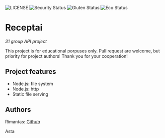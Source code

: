 ![LICENSE](https://img.shields.io/badge/license-MIT-blue.svg?style=flat-square)
![Security Status](https://img.shields.io/security-headers?label=Security&url=https%3A%2F%2Fgithub.com&style=flat-square)
![Gluten Status](https://img.shields.io/badge/Gluten-Free-green.svg)
![Eco Status](https://img.shields.io/badge/ECO-Friendly-green.svg)

# Receptai

_31 group API project_

This project is for educational porpuses only. Pull request are welcome, but priority for project authors! Thank you for your cooperation!

## Project features

- Node.js: file system
- Node.js: http
- Static file serving

## Authors

Rimantas: [Github](https://github.com/belauzas)

Asta
